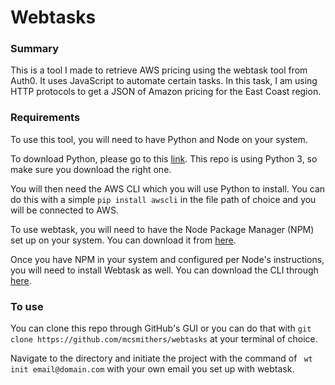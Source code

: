 # Webtasks

### Summary
This is a tool I made to retrieve AWS pricing using the webtask tool from Auth0.  It uses JavaScript to automate certain tasks.  In this task, I am using HTTP protocols to get a JSON of Amazon pricing for the East Coast region.

### Requirements
To use this tool, you will need to have Python and Node on your system.  

To download Python, please go to this [link](https://www.python.org).  This repo is using Python 3, so make sure you download the right one.

You will then need the AWS CLI which you will use Python to install.  You can do this with a simple `pip install awscli` in the file path of choice and you will be connected to AWS.

To use webtask, you will need to have the Node Package Manager (NPM) set up on your system.  You can download it from [here](https://www.npmjs.com/get-npm).  

Once you have NPM in your system and configured per Node's instructions, you will need to install Webtask as well.  You can download the CLI through [here](https://webtask.io/docs/101).

### To use
You can clone this repo through GitHub's GUI or you can do that with `git clone https://github.com/mcsmithers/webtasks` at your terminal of choice.  

Navigate to the directory and initiate the project with the command of ` wt init email@domain.com` with your own email you set up with webtask.




